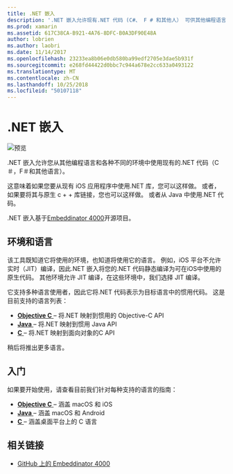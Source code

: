 ```yaml
---
title: .NET 嵌入
description: '.NET 嵌入允许现有.NET 代码 (C#、 F # 和其他人） 可供其他编程语言编写的代码。'
ms.prod: xamarin
ms.assetid: 617C38CA-B921-4A76-8DFC-B0A3DF90E48A
author: lobrien
ms.author: laobri
ms.date: 11/14/2017
ms.openlocfilehash: 23233ea8b06e0db580ba99edf2705e3dae5b931f
ms.sourcegitcommit: e268fd44422d0bbc7c944a678e2cc633a0493122
ms.translationtype: MT
ms.contentlocale: zh-CN
ms.lasthandoff: 10/25/2018
ms.locfileid: "50107118"
---
```

# <a name="net-embedding"></a>.NET 嵌入

![预览](~/media/shared/preview.png)

.NET 嵌入允许您从其他编程语言和各种不同的环境中使用现有的.NET 代码（C＃，F＃和其他语言）。

这意味着如果您要从现有 iOS 应用程序中使用.NET 库，您可以这样做。 或者，如果要将其与原生 c + + 库链接，您也可以这样做。 或者从 Java 中使用.NET 代码。

.NET 嵌入基于[Embeddinator 4000](https://github.com/mono/Embeddinator-4000)开源项目。

## <a name="environments-and-languages"></a>环境和语言

该工具既知道它将使用的环境，也知道将使用它的语言。 例如，iOS 平台不允许实时（JIT）编译，因此.NET 嵌入将您的.NET 代码静态编译为可在iOS中使用的原生代码。 其他环境允许 JIT 编译，在这些环境中，我们选择 JIT 编译。

它支持多种语言使用者，因此它将.NET 代码表示为目标语言中的惯用代码。 这是目前支持的语言列表：

- [**Objective C** ](objective-c/index.md) – 将.NET 映射到惯用的 Objective-C API
- [**Java** ](android/index.md) – 将.NET 映射到惯用 Java API
- [**C** ](get-started/c.md) – 将.NET 映射到面向对象的C API

稍后将推出更多语言。

## <a name="getting-started"></a>入门

如果要开始使用，请查看目前我们针对每种支持的语言的指南：

- [**Objective C** ](get-started/objective-c/index.md) – 涵盖 macOS 和 iOS
- [**Java** ](get-started/java/index.md) – 涵盖 macOS 和 Android
- [**C** ](get-started/c.md) – 涵盖桌面平台上的 C 语言

## <a name="related-links"></a>相关链接

- [GitHub 上的 Embeddinator 4000](https://github.com/mono/Embeddinator-4000)
